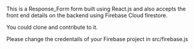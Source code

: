This is a Response_Form form built using React.js and also accepts the front end details on the backend using Firebase Cloud firestore.

You could clone and contribute to it.

Please change the credentails of your Firebase project in src/firebase.js

